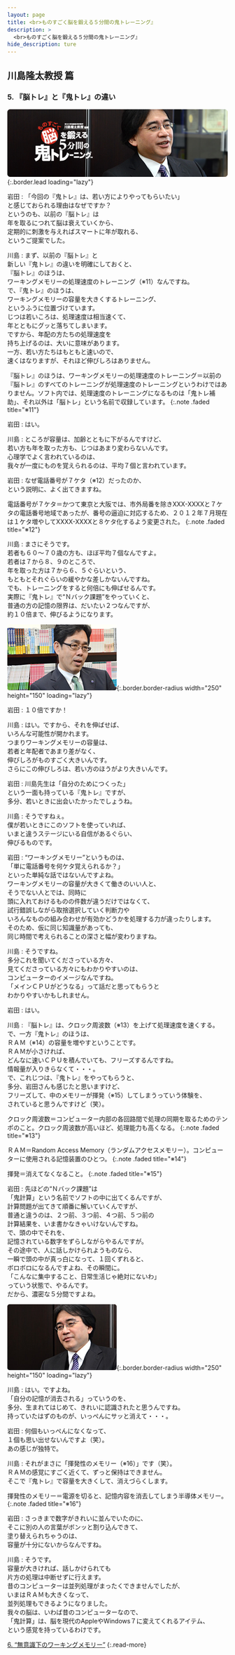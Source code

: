 ```yaml
---
layout: page
title: <br>ものすごく脳を鍛える５分間の鬼トレーニング』
description: >
  <br>ものすごく脳を鍛える５分間の鬼トレーニング』
hide_description: ture
---
```


## 川島隆太教授 篇

### 5. 『脳トレ』と『鬼トレ』の違い

![](/interviews/jp/3ds/asrj/vol1/img/mainvisual5.jpg){:.border.lead loading="lazy"}

岩田
: 「今回の『鬼トレ』は、若い方によりやってもらいたい」<br>と感じておられる理由はなぜですか？<br>というのも、以前の『脳トレ』は<br>年を取るにつれて脳は衰えていくから、<br>定期的に刺激を与えればスマートに年が取れる、<br>というご提案でした。

川島
: まず、以前の『脳トレ』と<br>新しい『鬼トレ』の違いを明確にしておくと、<br>『脳トレ』のほうは、<br>ワーキングメモリーの処理速度のトレーニング（※11）なんですね。<br>で、『鬼トレ』のほうは、<br>ワーキングメモリーの容量を大きくするトレーニング、<br>というふうに位置づけています。<br>じつは若いころは、処理速度は相当速くて、<br>年とともにグッと落ちてしまいます。<br>ですから、年配の方たちの処理速度を<br>持ち上げるのは、大いに意味があります。<br>一方、若い方たちはもともと速いので、<br>速くはなりますが、それほど伸びしろはありません。

『脳トレ』のほうは、ワーキングメモリーの処理速度のトレーニング＝以前の『脳トレ』のすべてのトレーニングが処理速度のトレーニングというわけではありません。ソフト内では、処理速度のトレーニングになるものは「鬼トレ補助」、それ以外は「脳トレ」という名前で収録しています。
{:.note .faded title="※11"}

岩田
: はい。

川島
: ところが容量は、加齢とともに下がるんですけど、<br>若い方も年を取った方も、じつはあまり変わらないんです。<br>心理学でよく言われているのは、<br>我々が一度にものを覚えられるのは、平均７個と言われています。

岩田
: なぜ電話番号が７ケタ（※12）だったのか、<br>という説明に、よく出てきますね。

電話番号が７ケタ＝かつて東京と大阪では、市外局番を除きXXX-XXXXと７ケタの電話番号地域であったが、番号の逼迫に対応するため、２０１２年７月現在は１ケタ増やしてXXXX-XXXXと８ケタ化するよう変更された。
{:.note .faded title="※12"}

川島
: まさにそうです。<br>若者も６０～７０歳の方も、ほぼ平均７個なんですよ。<br>若者は７から８、９のところで、<br>年を取った方は７から６、５ぐらいという、<br>もともとそれぐらいの緩やかな差しかないんですね。<br>でも、トレーニングをすると何倍にも伸ばせるんです。<br>実際に『鬼トレ』で“Ｎバック課題”をやっていくと、<br>普通の方の記憶の限界は、だいたい２つなんですが、<br>約１０倍まで、伸びるようになります。

![](/interviews/jp/3ds/asrj/vol1/img/photo9.jpg){:.border.border-radius width="250" height="150"  loading="lazy"}

岩田
: １０倍ですか！

川島
: はい。ですから、それを伸ばせば、<br>いろんな可能性が開かれます。<br>つまりワーキングメモリーの容量は、<br>若者と年配者であまり差がなく、<br>伸びしろがものすごく大きいんです。<br>さらにこの伸びしろは、若い方のほうがより大きいんです。

岩田
: 川島先生は「自分のためにつくった」<br>という一面も持っている『鬼トレ』ですが、<br>多分、若いときに出会いたかったでしょうね。

川島
: そうですねぇ。<br>僕が若いときにこのソフトを使っていれば、<br>いまと違うステージにいる自信があるぐらい、<br>伸びるものです。

岩田
: “ワーキングメモリー”というものは、<br>「単に電話番号を何ケタ覚えられるか？」<br>といった単純な話ではないんですよね。<br>ワーキングメモリーの容量が大きくて働きのいい人と、<br>そうでない人とでは、同時に<br>頭に入れておけるものの件数が違うだけではなくて、<br>試行錯誤しながら取捨選択していく判断力や<br>いろんなものの組み合わせが有効かどうかを処理する力が違ったりします。<br>そのため、仮に同じ知識量があっても、<br>同じ時間で考えられることの深さと幅が変わりますね。

川島
: そうですね。<br>多分これを聞いてくださっている方々、<br>見てくださっている方々にもわかりやすいのは、<br>コンピューターのイメージなんですね。<br>「メインＣＰＵがどうなる」って話だと思ってもらうと<br>わかりやすいかもしれません。

岩田
: はい。

川島
: 『脳トレ』は、クロック周波数（※13）を上げて処理速度を速くする。<br>で、一方『鬼トレ』のほうは、<br>ＲＡＭ（※14）の容量を増やすということです。<br>ＲＡＭが小さければ、<br>どんなに速いＣＰＵを積んでいても、フリーズするんですね。<br>情報量が入りきらなくて・・・。<br>で、これじつは、『鬼トレ』をやってもらうと、<br>多分、岩田さんも感じたと思いますけど、<br>フリーズして、中のメモリーが揮発（※15）してしまうっていう体験を、<br>されていると思うんですけど（笑）。

クロック周波数＝コンピューター内部の各回路間で処理の同期を取るためのテンポのこと。クロック周波数が高いほど、処理能力も高くなる。
{:.note .faded title="※13"}

ＲＡＭ＝Random Access Memory（ランダムアクセスメモリー）。コンピューターに使用される記憶装置のひとつ。
{:.note .faded title="※14"}

揮発＝消えてなくなること。
{:.note .faded title="※15"}

岩田
: 先ほどの“Ｎバック課題”は<br>「鬼計算」という名前でソフトの中に出てくるんですが、<br>計算問題が出てきて順番に解いていくんですが、<br>普通と違うのは、２つ前、３つ前、４つ前、５つ前の<br>計算結果を、いま書かなきゃいけないんですね。<br>で、頭の中でそれを、<br>記憶されている数字をずらしながらやるんですが。<br>その途中で、人に話しかけられようものなら、<br>一瞬で頭の中が真っ白になって、１回くずれると、<br>ボロボロになるんですよね、その瞬間に。<br>「こんなに集中すること、日常生活じゃ絶対にないわ」<br>っていう状態で、やるんです。<br>だから、濃密な５分間ですよね。

![](/interviews/jp/3ds/asrj/vol1/img/photo10.jpg){:.border.border-radius width="250" height="150"  loading="lazy"}

川島
: はい。ですよね。<br>「自分の記憶が消去される」っていうのを、<br>多分、生まれてはじめて、きれいに認識されたと思うんですね。<br>持っていたはずのものが、いっぺんにサッと消えて・・・。

岩田
: 何個もいっぺんになくなって、<br>１個も思い出せないんですよ（笑）。<br>あの感じが独特で。

川島
: それがまさに「揮発性のメモリー（※16）」です（笑）。<br>ＲＡＭの感覚にすごく近くて、ずっと保持はできません。<br>そこで『鬼トレ』で容量を大きくして、消えづらくします。

揮発性のメモリー＝電源を切ると、記憶内容を消去してしまう半導体メモリー。
{:.note .faded title="※16"}

岩田
: さっきまで数字がきれいに並んでいたのに、<br>そこに別の人の言葉がボンッと割り込んできて、<br>塗り替えられちゃうのは、<br>容量が十分にないからなんですね。

川島
: そうです。<br>容量が大きければ、話しかけられても<br>片方の処理は中断せずに行えます。<br>昔のコンピューターは並列処理がまったくできませんでしたが、<br>いまはＲＡＭも大きくなって、<br>並列処理もできるようになりました。<br>我々の脳は、いわば昔のコンピューターなので、<br>「鬼計算」は、脳を現代のAppleやWindows７に変えてくれるアイテム、<br>という感覚を持っているわけです。


[6. “無意識下のワーキングメモリー”](6.md)
{:.read-more}
